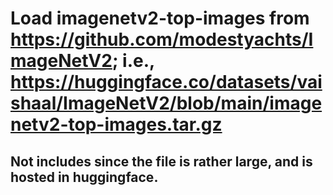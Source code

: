 # Load imagenetv2-top-images from https://github.com/modestyachts/ImageNetV2; i.e., https://huggingface.co/datasets/vaishaal/ImageNetV2/blob/main/imagenetv2-top-images.tar.gz
## Not includes since the file is rather large, and is hosted in huggingface.

